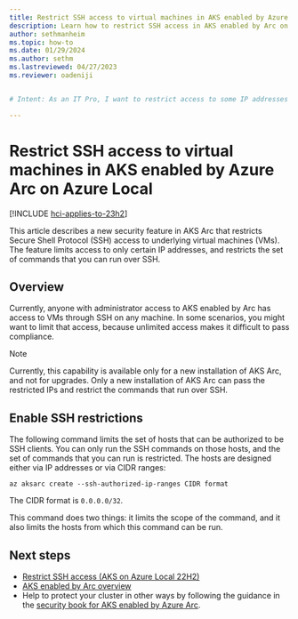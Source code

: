 ```yaml
---
title: Restrict SSH access to virtual machines in AKS enabled by Azure Arc on Azure Local
description: Learn how to restrict SSH access in AKS enabled by Arc on Azure Local.
author: sethmanheim
ms.topic: how-to
ms.date: 01/29/2024
ms.author: sethm 
ms.lastreviewed: 04/27/2023
ms.reviewer: oadeniji


# Intent: As an IT Pro, I want to restrict access to some IP addresses and CIDRs in AKS enabled by Arc.

---
```


# Restrict SSH access to virtual machines in AKS enabled by Azure Arc on Azure Local

[!INCLUDE [hci-applies-to-23h2](includes/hci-applies-to-23h2.md)]

This article describes a new security feature in AKS Arc that restricts Secure Shell Protocol (SSH) access to underlying virtual machines (VMs). The feature limits access to only certain IP addresses, and restricts the set of commands that you can run over SSH.

## Overview

Currently, anyone with administrator access to AKS enabled by Arc has access to VMs through SSH on any machine. In some scenarios, you might want to limit that access, because unlimited access makes it difficult to pass compliance.

> [!NOTE]
> Currently, this capability is available only for a new installation of AKS Arc, and not for upgrades. Only a new installation of AKS Arc can pass the restricted IPs and restrict the commands that run over SSH.

## Enable SSH restrictions

The following command limits the set of hosts that can be authorized to be SSH clients. You can only run the SSH commands on those hosts, and the set of commands that you can run is restricted. The hosts are designed either via IP addresses or via CIDR ranges:

```azurecli
az aksarc create --ssh-authorized-ip-ranges CIDR format
```

The CIDR format is `0.0.0.0/32`.

This command does two things: it limits the scope of the command, and it also limits the hosts from which this command can be run.

## Next steps

- [Restrict SSH access (AKS on Azure Local 22H2)](restrict-ssh-access-22h2.md)
- [AKS enabled by Arc overview](aks-overview.md)
- Help to protect your cluster in other ways by following the guidance in the [security book for AKS enabled by Azure Arc](/azure/azure-arc/kubernetes/conceptual-security-book?toc=/azure/aks/aksarc/toc.json&bc=/azure/aks/aksarc/breadcrumb/toc.json).
